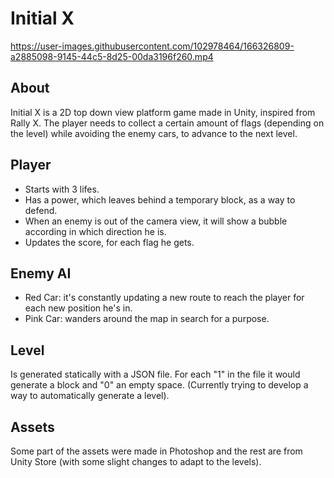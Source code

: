 
# Initial X
https://user-images.githubusercontent.com/102978464/166326809-a2885098-9145-44c5-8d25-00da3196f260.mp4

##  About 
Initial X is a 2D top down view platform game made in Unity, inspired from Rally X. The player needs to collect a certain amount of flags (depending on the level) while avoiding the enemy cars, to advance to the next level. 

## Player
  - Starts with 3 lifes.
  - Has a power, which leaves behind a temporary block, as a way to defend.
  - When an enemy is out of the camera view, it will show a bubble according in which direction he is.
  - Updates the score, for each flag he gets.

## Enemy AI
 - Red Car: it's constantly updating a new route to reach the player for each new position he's in.
 - Pink Car: wanders around the map in search for a purpose.

## Level
Is generated statically with a JSON file. For each "1" in the file it would generate a block and "0" an empty space.
(Currently trying to develop a way to automatically generate a level).

## Assets
Some part of the assets were made in Photoshop and the rest are from Unity Store (with some slight changes to adapt to the levels).
